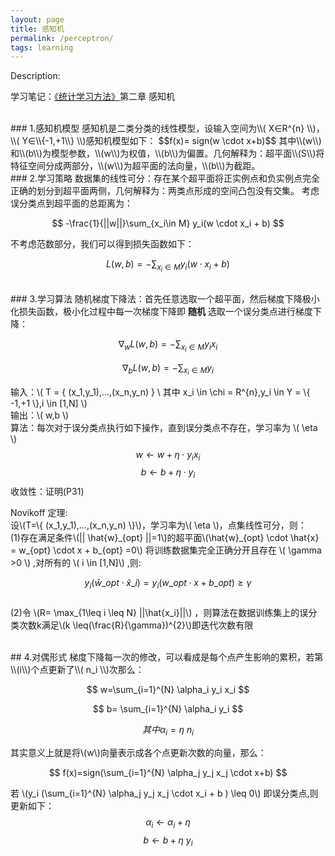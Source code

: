 ```yaml
---
layout: page
title: 感知机
permalink: /perceptron/
tags: learning
---
```


<script type="text/javascript" src="http://cdn.mathjax.org/mathjax/latest/MathJax.js?config=default"></script>

Description:

学习笔记：[《统计学习方法》](/tjxxff)第二章 感知机    


<br>
### 1.感知机模型
感知机是二类分类的线性模型，设输入空间为\\( X∈R^{n} \\)，\\( Y∈\\{-1,+1\\} \\)感知机模型如下：    
$$f(x)= sign(w \cdot x+b)$$    
其中\\(w\\)和\\(b\\)为模型参数，\\(w\\)为权值，\\(b\\)为偏置。几何解释为：超平面\\(S\\)将特征空间分成两部分，\\(w\\)为超平面的法向量，\\(b\\)为截距。    

<br>
### 2.学习策略
数据集的线性可分：存在某个超平面将正实例点和负实例点完全正确的划分到超平面两侧，几何解释为：两类点形成的空间凸包没有交集。    
考虑误分类点到超平面的总距离为：   
 
$$
-\frac{1}{||w||}\sum_{x_i\in M} y_i(w \cdot x_i + b)
$$    

不考虑范数部分，我们可以得到损失函数如下：    

$$
L(w,b)= -\sum_{x_i \in M} y_i(w \cdot x_i + b)
$$    

<br>
### 3.学习算法
随机梯度下降法：首先任意选取一个超平面，然后梯度下降极小化损失函数，极小化过程中每一次梯度下降即 <b>随机</b> 选取一个误分类点进行梯度下降：      

$$
\nabla_w L(w,b)=-\sum_{x_i \in M}y_i x_i
$$           
 
$$
\nabla_b L(w,b)=-\sum_{x_i \in M}y_i
$$     


输入：\\( T = \{ (x_1,y_1),...,(x_n,y_n) \} \ 其中 x_i \in \chi = R^{n},y_i \in Y = \\{ -1,+1 \\},i \in [1,N] \\)    
输出：\\( w,b \\)    
算法：每次对于误分类点执行如下操作，直到误分类点不存在，学习率为 \\( \eta \\)    
$$ w \gets w+\eta \cdot y_i x_i $$
$$ b \gets b+\eta \cdot y_i   $$
收敛性：证明(P31)    

Novikoff 定理:    
设\\(T=\\{ (x_1,y_1),...,(x_n,y_n) \\}\\)，学习率为\\( \eta \\)，点集线性可分，则：    
(1)存在满足条件\\(|| \hat{w}\_{opt} ||=1\\)的超平面\\(\hat{w}\_{opt} \cdot \hat{x} = w\_{opt} \cdot x + b\_{opt} =0\\) 将训练数据集完全正确分开且存在 \\( \gamma >0 \\) ,对所有的 \\( i \in [1,N]\\) ,则:    

$$
 y_i( \hat{w}\_{opt} \cdot \hat{x}\_{i})=y_i ( w\_{opt} \cdot x+ b\_{opt}) \geq \gamma
$$       
(2)令 \\(R= \max_{1\leq i \leq N} ||\hat{x_i}||\\) ，则算法在数据训练集上的误分类次数k满足\\(k \leq(\frac{R}{\gamma})^{2}\\)即迭代次数有限     

<br>
## 4.对偶形式
梯度下降每一次的修改，可以看成是每个点产生影响的累积，若第\\(i\\)个点更新了\\( n_i \\)次那么：     
 
$$
w=\sum_{i=1}^{N} \alpha_i y_i x_i
$$    

$$
b= \sum_{i=1}^{N} \alpha_i y_i
$$    

$$
其中 \alpha_i = \eta \ n_i
$$    

其实意义上就是将\\(w\\)向量表示成各个点更新次数的向量，那么：        

$$
f(x)=sign(\sum_{i=1}^{N} \alpha_j y_j x_j \cdot x+b)
$$    

若 \\(y_i (\sum_{i=1}^{N} \alpha_j y_j x_j \cdot x_i + b ) \leq 0\\) 即误分类点,则更新如下：     
$$
\alpha_i \gets \alpha_i + \eta
$$
$$
b \gets b + \eta \ y_i
$$

